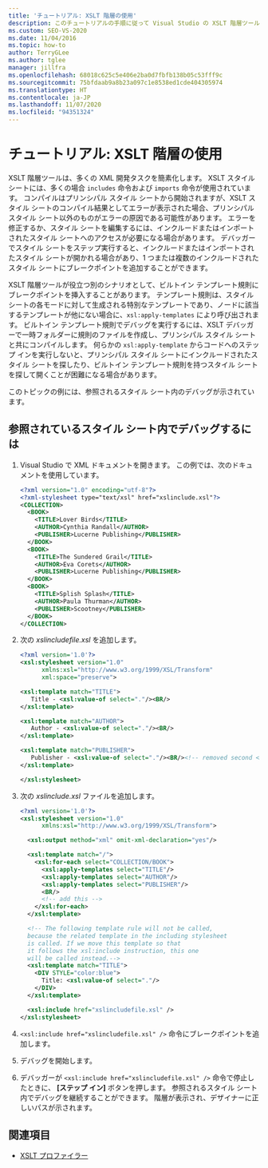 ```yaml
---
title: 'チュートリアル: XSLT 階層の使用'
description: このチュートリアルの手順に従って Visual Studio の XSLT 階層ツールを使用し、参照されているスタイル シートでデバッグする方法について学習します。
ms.custom: SEO-VS-2020
ms.date: 11/04/2016
ms.topic: how-to
author: TerryGLee
ms.author: tglee
manager: jillfra
ms.openlocfilehash: 68018c625c5e406e2ba0d7fbfb138b05c53fff9c
ms.sourcegitcommit: 75bfdaab9a8b23a097c1e8538ed1cde404305974
ms.translationtype: HT
ms.contentlocale: ja-JP
ms.lasthandoff: 11/07/2020
ms.locfileid: "94351324"
---
```

# <a name="walkthrough-use-xslt-hierarchy"></a>チュートリアル: XSLT 階層の使用

XSLT 階層ツールは、多くの XML 開発タスクを簡素化します。 XSLT スタイル シートには、多くの場合 `includes` 命令および `imports` 命令が使用されています。 コンパイルはプリンシパル スタイル シートから開始されますが、XSLT スタイル シートのコンパイル結果としてエラーが表示された場合、プリンシパル スタイル シート以外のものがエラーの原因である可能性があります。 エラーを修正するか、スタイル シートを編集するには、インクルードまたはインポートされたスタイル シートへのアクセスが必要になる場合があります。 デバッガーでスタイル シートをステップ実行すると、インクルードまたはインポートされたスタイル シートが開かれる場合があり、1 つまたは複数のインクルードされたスタイル シートにブレークポイントを追加することができます。

XSLT 階層ツールが役立つ別のシナリオとして、ビルトイン テンプレート規則にブレークポイントを挿入することがあります。 テンプレート規則は、スタイル シートの各モードに対して生成される特別なテンプレートであり、ノードに該当するテンプレートが他にない場合に、`xsl:apply-templates` により呼び出されます。 ビルトイン テンプレート規則でデバッグを実行するには、XSLT デバッガーで一時フォルダーに規則のファイルを作成し、プリンシパル スタイル シートと共にコンパイルします。 何らかの `xsl:apply-template` からコードへのステップ インを実行しないと、プリンシパル スタイル シートにインクルードされたスタイル シートを探したり、ビルトイン テンプレート規則を持つスタイル シートを探して開くことが困難になる場合があります。

このトピックの例には、参照されるスタイル シート内のデバッグが示されています。

## <a name="to-debug-in-a-referenced-style-sheet"></a>参照されているスタイル シート内でデバッグするには

1. Visual Studio で XML ドキュメントを開きます。 この例では、次のドキュメントを使用しています。

    ```xml
    <?xml version="1.0" encoding="utf-8"?>
    <?xml-stylesheet type="text/xsl" href="xslinclude.xsl"?>
    <COLLECTION>
      <BOOK>
        <TITLE>Lover Birds</TITLE>
        <AUTHOR>Cynthia Randall</AUTHOR>
        <PUBLISHER>Lucerne Publishing</PUBLISHER>
      </BOOK>
      <BOOK>
        <TITLE>The Sundered Grail</TITLE>
        <AUTHOR>Eva Corets</AUTHOR>
        <PUBLISHER>Lucerne Publishing</PUBLISHER>
      </BOOK>
      <BOOK>
        <TITLE>Splish Splash</TITLE>
        <AUTHOR>Paula Thurman</AUTHOR>
        <PUBLISHER>Scootney</PUBLISHER>
      </BOOK>
    </COLLECTION>
    ```

1. 次の *xslincludefile.xsl* を追加します。

    ```xml
    <?xml version='1.0'?>
    <xsl:stylesheet version="1.0"
          xmlns:xsl="http://www.w3.org/1999/XSL/Transform"
          xml:space="preserve">

    <xsl:template match="TITLE">
       Title - <xsl:value-of select="."/><BR/>
    </xsl:template>

    <xsl:template match="AUTHOR">
       Author - <xsl:value-of select="."/><BR/>
    </xsl:template>

    <xsl:template match="PUBLISHER">
       Publisher - <xsl:value-of select="."/><BR/><!-- removed second <BR/> -->
    </xsl:template>

    </xsl:stylesheet>
    ```

3. 次の *xslinclude.xsl* ファイルを追加します。

    ```xml
    <?xml version='1.0'?>
    <xsl:stylesheet version="1.0"
          xmlns:xsl="http://www.w3.org/1999/XSL/Transform">

      <xsl:output method="xml" omit-xml-declaration="yes"/>

      <xsl:template match="/">
        <xsl:for-each select="COLLECTION/BOOK">
          <xsl:apply-templates select="TITLE"/>
          <xsl:apply-templates select="AUTHOR"/>
          <xsl:apply-templates select="PUBLISHER"/>
          <BR/>
          <!-- add this -->
        </xsl:for-each>
      </xsl:template>

      <!-- The following template rule will not be called,
      because the related template in the including stylesheet
      is called. If we move this template so that
      it follows the xsl:include instruction, this one
      will be called instead.-->
      <xsl:template match="TITLE">
        <DIV STYLE="color:blue">
          Title: <xsl:value-of select="."/>
        </DIV>
      </xsl:template>

      <xsl:include href="xslincludefile.xsl" />
    </xsl:stylesheet>
    ```

4. `<xsl:include href="xslincludefile.xsl" />` 命令にブレークポイントを追加します。

5. デバッグを開始します。

6. デバッガーが `<xsl:include href="xslincludefile.xsl" />` 命令で停止したときに、 **[ステップ イン]** ボタンを押します。 参照されるスタイル シート内でデバッグを継続することができます。 階層が表示され、デザイナーに正しいパスが示されます。

## <a name="see-also"></a>関連項目

- [XSLT プロファイラー](../xml-tools/xslt-profiler.md)
